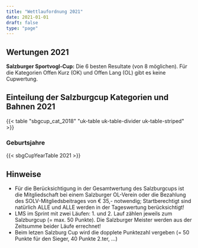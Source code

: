 ```yaml
---
title: "Wettlaufordnung 2021"
date: 2021-01-01
draft: false
type: "page"
---
```


## Wertungen 2021

**Salzburger Sportvogl-Cup:** Die 6 besten Resultate (von 8 möglichen). Für die Kategorien Offen Kurz (OK) und Offen Lang (OL) gibt es keine Cupwertung.

## Einteilung der Salzburgcup Kategorien und Bahnen 2021

{{< table "sbgcup_cat_2018" "uk-table uk-table-divider uk-table-striped" >}}

### Geburtsjahre

{{< sbgCupYearTable 2021 >}}

## Hinweise

- Für die Berücksichtigung in der Gesamtwertung des Salzburgcups ist die Mitgliedschaft bei einem Salzburger OL-Verein oder die Bezahlung des SOLV-Mitgliedsbeitrages von € 35,- notwendig; Startberechtigt sind natürlich ALLE und ALLE werden in der Tageswertung berücksichtigt!
- LMS im Sprint mit zwei Läufen: 1. und 2. Lauf zählen jeweils zum Salzburgcup (= max. 50 Punkte). Die Salzburger Meister werden aus der Zeitsumme beider Läufe errechnet!
- Beim letzen Salzburg Cup wird die dopplete Punktezahl vergeben (= 50 Punkte für den Sieger, 40 Punkte 2.ter, ...)
